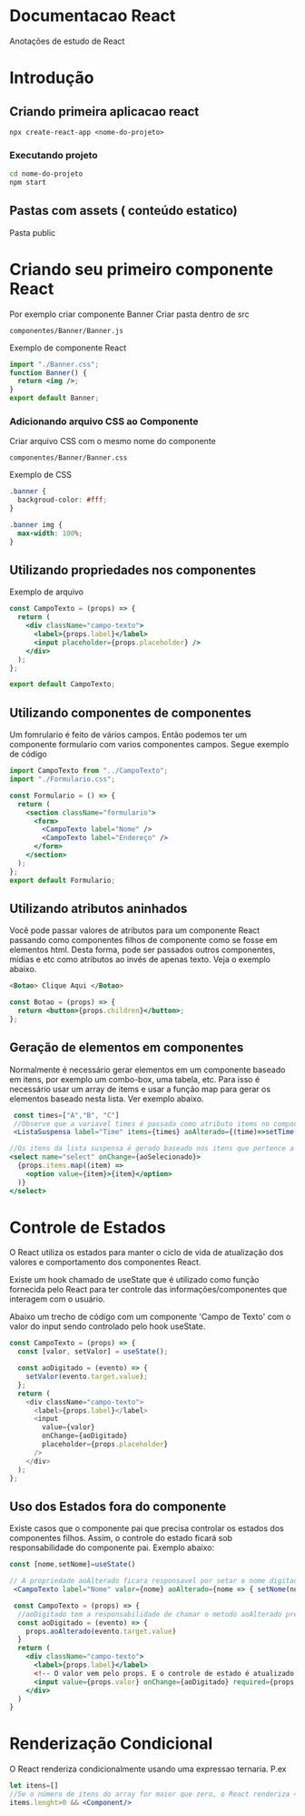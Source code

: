 # Documentacao React

Anotações de estudo de React

# Introdução

## Criando primeira aplicacao react

`npx create-react-app <nome-do-projeto>`

### Executando projeto

```bash
cd nome-do-projeto
npm start
```

## Pastas com assets ( conteúdo estatico)

Pasta public

# Criando seu primeiro componente React

Por exemplo criar componente Banner
Criar pasta dentro de src

```
componentes/Banner/Banner.js
```

Exemplo de componente React

```jsx
import "./Banner.css";
function Banner() {
  return <img />;
}
export default Banner;
```

### Adicionando arquivo CSS ao Componente

Criar arquivo CSS com o mesmo nome do componente

```
componentes/Banner/Banner.css
```

Exemplo de CSS

```css
.banner {
  backgroud-color: #fff;
}

.banner img {
  max-width: 100%;
}
```

## Utilizando propriedades nos componentes

Exemplo de arquivo

```jsx
const CampoTexto = (props) => {
  return (
    <div className="campo-texto">
      <label>{props.label}</label>
      <input placeholder={props.placeholder} />
    </div>
  );
};

export default CampoTexto;
```

## Utilizando componentes de componentes

Um fomrulario é feito de vários campos. Então podemos ter um componente formulario com varios componentes campos. Segue exemplo de código

```jsx
import CampoTexto from "../CampoTexto";
import "./Formulario.css";

const Formulario = () => {
  return (
    <section className="formulario">
      <form>
        <CampoTexto label="Nome" />
        <CampoTexto label="Endereço" />
      </form>
    </section>
  );
};
export default Formulario;
```

## Utilizando atributos aninhados

Você pode passar valores de atributos para um componente React passando como componentes filhos de componente como se fosse em elementos html.
Desta forma, pode ser passados outros componentes, mídias e etc como atributos ao invés de apenas texto.
Veja o exemplo abaixo.

```html
<Botao> Clique Aqui </Botao>
```

```jsx
const Botao = (props) => {
  return <button>{props.children}</button>;
};
```

## Geração de elementos em componentes

Normalmente é necessário gerar elementos em um componente baseado em itens, por exemplo um combo-box, uma tabela, etc.
Para isso é necessário usar um array de items e usar a função map para gerar os elementos baseado nesta lista. Ver exemplo abaixo.

```jsx
 const times=["A","B", "C"]
 //Observe que a variavel times é passada como atributo items no componente ListaSuspensa
 <ListaSuspensa label="Time" items={times} aoAlterado={(time)=>setTime(time)}/>

//Os itens da lista suspensa é gerado baseado nos itens que pertence a variavel props
<select name="select" onChange={aoSelecionado}>
  {props.items.map((item) =>
    <option value={item}>{item}</option>
  )}
</select>

```

# Controle de Estados

O React utiliza os estados para manter o ciclo de vida de atualização dos valores e comportamento dos componentes React.

Existe um hook chamado de useState que é utilizado como função fornecida pelo React para ter controle das informações/componentes que interagem com o usuário.

Abaixo um trecho de código com um componente 'Campo de Texto' com o valor do input sendo controlado pelo hook useState.

```js
const CampoTexto = (props) => {
  const [valor, setValor] = useState();

  const aoDigitado = (evento) => {
    setValor(evento.target.value);
  };
  return (
    <div className="campo-texto">
      <label>{props.label}</label>
      <input
        value={valor}
        onChange={aoDigitado}
        placeholder={props.placeholder}
      />
    </div>
  );
};
```

## Uso dos Estados fora do componente

Existe casos que o componente pai que precisa controlar os estados dos componentes filhos.
Assim, o controle do estado ficará sob responsabilidade do componente pai.
Exemplo abaixo:

```jsx
const [nome,setNome]=useState()

// A propriedade aoAlterado ficara responsavel por setar o nome digitado para a variavel nome
 <CampoTexto label="Nome" valor={nome} aoAlterado={nome => { setNome(nome) }} />

 const CampoTexto = (props) => {
  //aoDigitado tem a responsabilidade de chamar o metodo aoAlterado presente no props
  const aoDigitado = (evento) => {
    props.aoAlterado(evento.target.value)
  }
  return (
    <div className="campo-texto">
      <label>{props.label}</label>
      <!-- O valor vem pelo props. E o controle de estado é atualizado a cada mudanca do conteudo do input através do onChange-->
      <input value={props.valor} onChange={aoDigitado} required={props.obrigatorio} placeholder={props.placeholder} />
    </div>
  )
}
```
# Renderização Condicional
O React renderiza condicionalmente usando uma expressao ternaria. P.ex

```jsx
let itens=[]
//Se o número de itens do array for maior que zero, o React renderiza <Componente/>. Isso através do operador lógico &&
items.lenght>0 && <Component/>
```